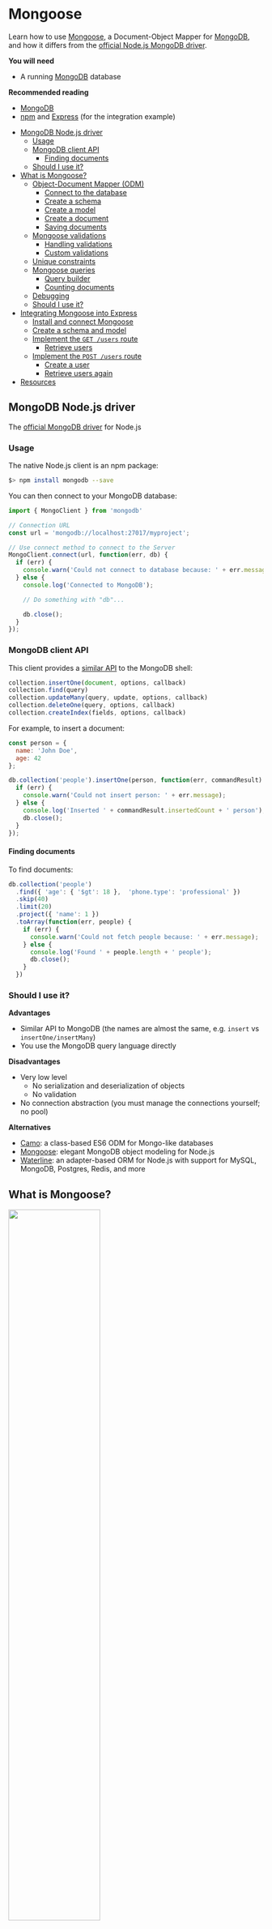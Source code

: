 # Mongoose

Learn how to use [Mongoose][mongoose], a Document-Object Mapper for [MongoDB][mongodb],
and how it differs from the [official Node.js MongoDB driver][mongodb-node-driver].

**You will need**

* A running [MongoDB][mongodb] database

**Recommended reading**

* [MongoDB](../mongodb/)
* [npm](../npm/) and [Express](../express/) (for the integration example)

<!-- START doctoc generated TOC please keep comment here to allow auto update -->
<!-- DON'T EDIT THIS SECTION, INSTEAD RE-RUN doctoc TO UPDATE -->

- [MongoDB Node.js driver](#mongodb-nodejs-driver)
  - [Usage](#usage)
  - [MongoDB client API](#mongodb-client-api)
    - [Finding documents](#finding-documents)
  - [Should I use it?](#should-i-use-it)
- [What is Mongoose?](#what-is-mongoose)
  - [Object-Document Mapper (ODM)](#object-document-mapper-odm)
    - [Connect to the database](#connect-to-the-database)
    - [Create a schema](#create-a-schema)
    - [Create a model](#create-a-model)
    - [Create a document](#create-a-document)
    - [Saving documents](#saving-documents)
  - [Mongoose validations](#mongoose-validations)
    - [Handling validations](#handling-validations)
    - [Custom validations](#custom-validations)
  - [Unique constraints](#unique-constraints)
  - [Mongoose queries](#mongoose-queries)
    - [Query builder](#query-builder)
    - [Counting documents](#counting-documents)
  - [Debugging](#debugging)
  - [Should I use it?](#should-i-use-it-1)
- [Integrating Mongoose into Express](#integrating-mongoose-into-express)
  - [Install and connect Mongoose](#install-and-connect-mongoose)
  - [Create a schema and model](#create-a-schema-and-model)
  - [Implement the `GET /users` route](#implement-the-get-users-route)
    - [Retrieve users](#retrieve-users)
  - [Implement the `POST /users` route](#implement-the-post-users-route)
    - [Create a user](#create-a-user)
    - [Retrieve users again](#retrieve-users-again)
- [Resources](#resources)

<!-- END doctoc generated TOC please keep comment here to allow auto update -->



## MongoDB Node.js driver

<!-- slide-front-matter class: center, middle -->

The [official MongoDB driver][mongodb-node-driver] for Node.js



### Usage

The native Node.js client is an npm package:

```bash
$> npm install mongodb --save
```

You can then connect to your MongoDB database:

```js
import { MongoClient } from 'mongodb'

// Connection URL
const url = 'mongodb://localhost:27017/myproject';

// Use connect method to connect to the Server
MongoClient.connect(url, function(err, db) {
  if (err) {
    console.warn('Could not connect to database because: ' + err.message);
  } else {
    console.log('Connected to MongoDB');

    // Do something with "db"...

    db.close();
  }
});
```



### MongoDB client API

This client provides a [similar API][collection-api] to the MongoDB shell:

```js
collection.insertOne(document, options, callback)
collection.find(query)
collection.updateMany(query, update, options, callback)
collection.deleteOne(query, options, callback)
collection.createIndex(fields, options, callback)
```

For example, to insert a document:

```js
const person = {
  name: 'John Doe',
  age: 42
};

db.collection('people').insertOne(person, function(err, commandResult) {
  if (err) {
    console.warn('Could not insert person: ' + err.message);
  } else {
    console.log('Inserted ' + commandResult.insertedCount + ' person');
    db.close();
  }
});
```

#### Finding documents

To find documents:

```js
db.collection('people')
  .find({ 'age': { '$gt': 18 },  'phone.type': 'professional' })
  .skip(40)
  .limit(20)
  .project({ 'name': 1 })
  .toArray(function(err, people) {
    if (err) {
      console.warn('Could not fetch people because: ' + err.message);
    } else {
      console.log('Found ' + people.length + ' people');
      db.close();
    }
  })
```



### Should I use it?

<!-- slide-column -->

**Advantages**

* Similar API to MongoDB (the names are almost the same, e.g. `insert` vs `insertOne/insertMany`)
* You use the MongoDB query language directly

<!-- slide-column -->

**Disadvantages**

* Very low level
  * No serialization and deserialization of objects
  * No validation
* No connection abstraction (you must manage the connections yourself; no pool)

<!-- slide-container -->

**Alternatives**

* [Camo][alt-camo]: a class-based ES6 ODM for Mongo-like databases
* [Mongoose][mongoose]: elegant MongoDB object modeling for Node.js
* [Waterline][alt-waterline]: an adapter-based ORM for Node.js with support for MySQL, MongoDB, Postgres, Redis, and more



## What is Mongoose?

<!-- slide-front-matter class: center, middle, image-header -->

<p class='center'><img src='images/mongoose.png' width='60%' /></p>

> "Mongoose provides a straight-forward, **schema-based** solution to **model** your application data. It includes built-in **type casting, validation, query building**, business logic hooks and more, out of the box."



### Object-Document Mapper (ODM)

Mongoose **maps JavaScript objects to MongoDB documents**, much like an Object-Relational Mapper (ORM) maps objects to relational database tables.

<p class='center'><img src='images/schema-model-document.png' width='60%' /></p>

* Everything in Mongoose starts with a [Schema][mongoose-guide]:
  each schema maps to a MongoDB collection and defines the **shape of the documents** within that collection
* [Models][mongoose-model] are fancy **constructors** compiled from our Schema definitions
* Mongoose [Documents][mongoose-document] represent a one-to-one mapping to **documents** as stored in MongoDB:
  each document is an instance of its Model

<!-- slide-notes -->

ORM examples: Hibernate (Java), Active Record (Ruby), SQLAlchemy (Python).

#### Connect to the database

Simply call `mongoose.connect()`:

```js
import mongoose from 'mongoose';
mongoose.connect('mongodb://localhost/myproject');
```

Notice that you don't have to specify a callback.
Mongoose will start connecting and delay your first requests until it is done.
It will also automatically create and manage a **connection pool** for you.

#### Create a schema

The schema defines the shape of the documents you want to save:

```js
import mongoose from 'mongoose';
const `Schema` = mongoose.Schema;

// Define a schema
const blogSchema = `new Schema`({
  title: String,
  body: String,
  date: { type: Date, default: Date.now  }, // Default value
  comments: [ // Nested array of documents
    {
      body: String,
      date: Date
    }
  ],
  meta: { // Nested document
    votes: Number,
    favs: Number
  }
});
```

#### Create a model

Once you have your schema, you can create a model to link that schema to a MongoDB collection:

```js
import mongoose from 'mongoose';
const Schema = mongoose.Schema;

// Define a schema
const blogSchema = new Schema({
  // ...
});

// Create a model
*mongoose.model('Blog', blogSchema);
```

`mongoose.model()` takes a **singular** name, but will then look for a collection with the **lowercase, plural version** of that name in the MongoDB database.
In this case, the model will store documents in the `blogs` collection (not `Blog`).

You can also choose your own collection name if you prefer:

```js
mongoose.model('Blog', blogSchema, 'awesome-blog-collection');
```

#### Create a document

The model is a **constructor** that you can use to create documents:

```js
// Retrieve the model from another file
const `Blog` = mongoose.model('Blog');

// Create a document with it
let blog = `new Blog`({
  title: 'Teaching Mongoose',
  body: 'So cool',
  comments: [
    { body: 'orly?', date: new Date(2015, 10, 20, 15, 14) },
    { body: 'yarly', date: new Date(2015, 10, 20, 15, 17) }
  ],
  meta: {
    votes: 0,
    favs: 3
  }
});
```

#### Saving documents

Once you have your document, you can insert or update it with `save()`:

```js
let blog = new Blog({
  // ...
});

`blog.save()`
  .then(savedBlog => {
    console.log("Saved blog");
    // Update something
    blog.meta.votes = 5;

    // This will update the document
    return `blog.save()`;
  })
  .then(updatedBlog => {
    console.log("Updated blog");
  })
  .catch(err => {
    console.warn("Could not save blog because: " + err.message);
  });
```

The first time, your blog document has no `_id` so Mongoose will **insert** it.
The second time, Mongoose has added the `_id` to the document object, so it
knows that it exists and should be **updated** instead.



### Mongoose validations

Mongoose schemas have built-in validations:

```js
const personSchema = new Schema({
  name: {
    type: String, // Type validation
    `required: true`, // Mandatory
    `minlength: [ 3, 'Name is too short' ]`, // Minimum length
    `maxlength: 20` // Maximum length
  },
  address: {
    city: {
      type: String,
      `required: true`
    }
  },
  honorific: {
    type: String,
    `enum: [ 'Mr', 'Mrs', 'Ms', 'Dr' ]` // Limit valid values
  },
  age: {
    type: Number,
    `min: 0`, // Minimum value
    `max: 122` // Maximum value
  },
  interests: [{ type: String, `maxlength: 10` }]
});
```

#### Handling validations

The promise returned by `save()` will be rejected if validations fail

```js
let person = new Person({
  name: 'Bo',
  age: -4,
  honorific: 'Great'
});


person.save()
  .then(savedPerson => {
    console.log('Person is valid');
  })
  .catch(err => {
*    if (err.name === 'ValidationError') {
*      console.log(err.errors);
*      // {
*      //   "honorific": { "message": "'Great' is not a valid enum value" },
*      //   "age": { "message": "Path 'age' (-4) is less than minimum" },
*      //   "name": { "message": "Name is too short" }
*      // }
*      console.warn('Person is invalid');
    } else {
      console.warn('Could not save person because: ' + err.message);
    }
  });
```

#### Custom validations

You can also write your own validators.

For example, this validates that the `name` property of users is in lower case:

```js
const userSchema = new Schema({
  name: {
    type: String,
*   validate: {
*     // Returns true if the name is valid (in lower case)
*     validator: function(value) {
*       return value.toLowerCase() == value;
*     },
*     // Custom error message
*     message: '{VALUE} is not in lower case'
*   }
  }
});
```



### Unique constraints

Simply add the `unique: true` property to the schema property you want to be unique:

```js
const personSchema = new Schema({
  name: {
    type: String,
    required: true,
    minlength: [ 3, 'Name is too short' ],
    maxlength: 20,
    `unique: true`
  },
  // ...
});
```

To create a unique index on **multiple fields**, use `index()` on the schema:

```js
`personSchema.index`({ name: 1, age: 1  }, { unique: true });
```



### Mongoose queries

You can make MongoDB queries with the `find()` or `findOne()` methods of Mongoose models:

```js
Person
* Person.find({
*  name: /arnold/i,
*  "address.city": "Los Angeles",
*  age: { $gt: 17, $lt: 80 },
*  interests: { $in: ["shooting", "talking"] }
* })
  .limit(10)
  .sort({ name: -1 })
  .select({ name: 1, address: 1 })
* .exec()
  .then(people => {
    console.log("Found " + people.length + " people");
  })
  .catch(err => {
    console.warn("Could not find people because: " + err.message);
  });
```

#### Query builder

You can also use chainable query methods:

```js
  Person.find()
* .where('name').equals(/arnold/i)
* .where('address.city').equals('Los Angeles')
* .where('age').gt(17).lt(80)
* .where('interests').in(['shooting', 'talking'])
  .limit(10)
  .sort('-name')
  .select('name address')
* .exec()
  .then(people => {
    console.log('Found ' + people.length + ' people');
  })
  .catch(err => {
    console.warn('Could not find people because: ' + err.message);
  });
```

#### Counting documents

Use `countDocuments()` instead of `exec()` at the end of your query builder to count the matching documents:

```js
Person.find()
  .where('name').equals(/arnold/i)
  .where('address.city').equals('Los Angeles')
  .where('age').gt(17).lt(80)
  .where('interests').in(['shooting', 'talking'])
  .countDocuments()
  .then(total => {
    console.log('There are ' + total + ' people matching the criteria');
  })
  .catch(err => {
    console.warn('Could not count people because: ' + err.message);
  });
```



### Debugging

Sometimes you want to see the queries Mongoose is sending to the database:

```js
mongoose.set('debug', true);
```

You will then see them in your CLI log:

```txt
Mongoose: people.find({
  name: /arnold/,
  'city.address': 'Los Angeles',
  age: { '$gt': 17, '$lt': 66 },
  interests: { '$in': [ 'shooting', 'talking' ] }
}, {
  limit: 10,
  sort: { occupation: -1 },
  fields: { name: 1, occupation: 1 }
})
```



### Should I use it?

<!-- slide-column -->

**Advantages**

* Schemas
* Validations
* Complex query building
* Connection pooling

<!-- slide-column -->

**Disadvantages**

* Additional abstraction layer between you and the database

<!-- slide-container -->

Mongoose uses the **native Node.js client** under the hood, and you can even access it **directly** if need be:

```js
const Blog = mongoose.model('Blog');

Blog.collection.insertOne({ foo: 'bar' }, function(err, commandResult) {
  if (err) {
    return console.warn('Could not insert blog because: ' + err.message);
  }

  console.log(commandResult.insertedCount + ' documents inserted');
});
```



## Integrating Mongoose into Express

<!-- slide-front-matter class: center, middle -->

A typical Mongoose usage example with Express,
one of the most popular Node.js web framework.



### Install and connect Mongoose

Assuming you have generated an Express application with [express-generator][express-generator],
go into its directory and install Mongoose:

```bash
$> cd /path/to/projects/my-app

$> npm install --save mongoose
my-app@0.0.0 /path/to/projects/my-app
└─┬ mongoose@7.5.3
...
```

Open `app.js` and add these three lines below the first calls to `import`:

```js
import mongoose from 'mongoose';
mongoose.connect('mongodb://localhost/my-database-name');
```

Your Express application is now connected to MongoDB (to the `my-database-name` database)!

The default generated application includes a `GET /users` resource that is not implemented in `routes/users.js`.
Let's do that!



### Create a schema and model

We'll need a Mongoose model for users.
Create a new `models` directory with a `user.js` file inside it:

```js
import mongoose from 'mongoose';
const Schema = mongoose.Schema;

// Define the schema for users
const userSchema = new Schema({
  name: String
});

// Create the model from the schema and export it
export default mongoose.model('User', userSchema);
```



### Implement the `GET /users` route

Add the following code to `routes/users.js`:

```js
import express from 'express';
import User from '../models/user.js';

const router = express.Router();

/* GET users listing. */
router.get('/', function(req, res, next) {
* User.find()
*   .sort("name")
*   .exec()
*   .then(users => {
*     res.send(users);
*   })
*   .catch(err => {
*     next(err);
*   });
});

export default router;
```

#### Retrieve users

**Start or restart** your app (if need be) and try your new implementation of the route
by making a `GET` request on `http://localhost:3000/users`:

```http
GET /users HTTP/1.1
Host: localhost:3000
```

You should get a response with no users:

```http
HTTP/1.1 200 OK
Content-Type: application/json

[]
```

Great!
Now how about we create some users?



### Implement the `POST /users` route

Add this route to `routes/users.js` (above or below the existing route):

```js
/* POST new user */
router.post('/', (req, res, next) => {
  // Create a new document from the JSON in the request body
  const newUser = new User(req.body);

  // Save that document
  newUser.save()
    .then(savedUser => {
      // Send the saved document in the response
      res.send(savedUser);
    })
    .catch(err => {
      next(err);
    });
});
```

#### Create a user

**Restart** your app (if need be) and try your new route
by making a `POST` request on `http://localhost:3000/users` with some JSON:

```http
POST /users HTTP/1.1
Content-Type: application/json
Host: localhost:3000

{
  "name": "John Doe"
}
```

You should get your new user with additional data from MongoDB:

```http
HTTP/1.1 200 OK
Content-Type: application/json

{
  "__v": 0,
  "_id": "58b2ff04e4fbe52b3a2feb0b",
  "name": "John Doe"
}
```

#### Retrieve users again

Try making another `GET` request:

```http
GET /users HTTP/1.1
Host: localhost:3000
```

You should retrieve the user(s) you created:

```http
HTTP/1.1 200 OK
Content-Type: application/json

[
  {
    "__v": 0,
    "_id": "58b2ff04e4fbe52b3a2feb0b",
    "name": "John Doe"
  }
]
```



## Resources

**Documentation**

* [Official MongoDB Node.js driver][mongodb-node-driver]
  * [Collection API][collection-api]
* [Mongoose][mongoose]
  * [Getting started][mongoose-getting-started]
  * [Guide][mongoose-guide]
  * [API documentation][mongoose-api]



[alt-camo]: https://www.npmjs.com/package/camo
[alt-waterline]: https://github.com/balderdashy/waterline
[collection-api]: http://mongodb.github.io/node-mongodb-native/2.2/api/Collection.html
[express-generator]: https://www.npmjs.com/package/express-generator
[mongodb]: https://www.mongodb.com
[mongodb-node-driver]: http://mongodb.github.io/node-mongodb-native/
[mongoose]: http://mongoosejs.com
[mongoose-api]: http://mongoosejs.com/docs/api.html
[mongoose-document]: http://mongoosejs.com/docs/documents.html
[mongoose-getting-started]: http://mongoosejs.com/docs/index.html
[mongoose-guide]: http://mongoosejs.com/docs/guide.html
[mongoose-model]: http://mongoosejs.com/docs/models.html
